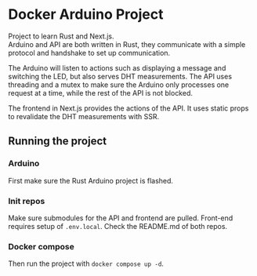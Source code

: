 # Docker Arduino Project

Project to learn Rust and Next.js.  
Arduino and API are both written in Rust, they communicate with a simple protocol and handshake to set up communication.

The Arduino will listen to actions such as displaying a message and switching the LED, but also serves DHT measurements.
The API uses threading and a mutex to make sure the Arduino only processes one request at a time, while the rest of the API is not blocked.

The frontend in Next.js provides the actions of the API. It uses static props to revalidate the DHT measurements with SSR.

## Running the project

### Arduino

First make sure the Rust Arduino project is flashed.

### Init repos

Make sure submodules for the API and frontend are pulled.
Front-end requires setup of `.env.local`.
Check the README.md of both repos.

### Docker compose

Then run the project with `docker compose up -d`.
